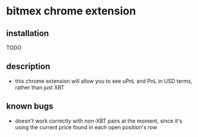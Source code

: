 # bitmex chrome extension

## installation

TODO

## description

- this chrome extension will allow you to see uPnL and PnL in USD terms, rather than just XBT

## known bugs

- doesn't work correctly with non-XBT pairs at the moment, since it's using the current price found in each open position's row
